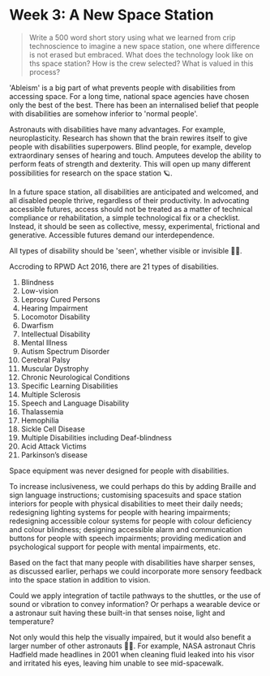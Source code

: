 # Week 3: A New Space Station
>Write a 500 word short story using what we learned from crip technoscience to imagine a new space station, one where difference is not erased but embraced. What does the technology look like on ths space station? How is the crew selected? What is valued in this process?

'Ableism' is a big part of what prevents people with disabilities from accessing space.
For a long time, national space agencies have chosen only the best of the best. There has been an internalised belief that people with disabilities are somehow inferior to 'normal people'.

Astronauts with disabilities have many advantages. For example, neuroplasticity. Research has shown that the brain rewires itself to give people with disabilities superpowers. Blind people, for example, develop extraordinary senses of hearing and touch. Amputees develop the ability to perform feats of strength and dexterity.
This will open up many different possibilities for research on the space station 🪐.

In a future space station, all disabilities are anticipated and welcomed, and all disabled people thrive, regardless of their productivity. In advocating accessible futures, access should not be treated as a matter of technical compliance or rehabilitation, a simple technological fix or a checklist. Instead, it should be seen as collective, messy, experimental, frictional and generative. Accessible futures demand our interdependence.

All types of disability should be 'seen', whether visible or invisible 👩‍🦼.

Accroding to RPWD Act 2016, there are 21 types of disabilities. 
1. Blindness
2. Low-vision
3. Leprosy Cured Persons
4. Hearing Impairment
5. Locomotor Disability
6. Dwarfism
7. Intellectual Disability
8. Mental Illness
9. Autism Spectrum Disorder
10. Cerebral Palsy
11. Muscular Dystrophy
12. Chronic Neurological Conditions
13. Specific Learning Disabilities
14. Multiple Sclerosis
15. Speech and Language Disability
16. Thalassemia
17. Hemophilia
18. Sickle Cell Disease
19. Multiple Disabilities including Deaf-blindness
20. Acid Attack Victims
21. Parkinson’s disease

Space equipment was never designed for people with disabilities.

To increase inclusiveness, we could perhaps do this by adding Braille and sign language instructions; customising spacesuits and space station interiors for people with physical disabilities to meet their daily needs; redesigning lighting systems for people with hearing impairments; redesigning accessible colour systems for people with colour deficiency and colour blindness; designing accessible alarm and communication buttons for people with speech impairments; providing medication and psychological support for people with mental impairments, etc.

Based on the fact that many people with disabilities have sharper senses, as discussed earlier, perhaps we could incorporate more sensory feedback into the space station in addition to vision.

Could we apply integration of tactile pathways to the shuttles, or the use of sound or vibration to convey information? Or perhaps a wearable device or a astronaur suit having these built-in that senses noise, light and temperature? 

Not only would this help the visually impaired, but it would also benefit a larger number of other astronauts 👩‍🚀. For example, NASA astronaut Chris Hadfield made headlines in 2001 when cleaning fluid leaked into his visor and irritated his eyes, leaving him unable to see mid-spacewalk.


